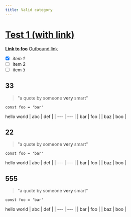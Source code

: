 ```yaml
---
title: Valid category
---
```


# [Test 1 (with link)](https://www.google.com)

[**Link to foo**](/docs/foo)
[Outbound link](https://www.google.com)

- [x] _item 1_
- [ ] item 2
- [ ] item `3`

## 33

> "a quote by someone **very** smart"

```tsx
const foo = 'bar'
```

hello world
| abc | def |
| --- | --- |
| bar | foo |
| baz | boo |

## 22

> "a quote by someone **very** smart"

```tsx
const foo = 'bar'
```

hello world
| abc | def |
| --- | --- |
| bar | foo |
| baz | boo |

## 555

> "a quote by someone **very** smart"

```tsx
const foo = 'bar'
```

hello world
| abc | def |
| --- | --- |
| bar | foo |
| baz | boo |

